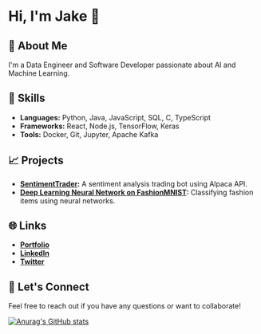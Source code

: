# Hi, I'm Jake 👋

## 🚀 About Me
I'm a Data Engineer and Software Developer passionate about AI and Machine Learning.

## 🔧 Skills
- **Languages:** Python, Java, JavaScript, SQL, C, TypeScript
- **Frameworks:** React, Node.js, TensorFlow, Keras
- **Tools:** Docker, Git, Jupyter, Apache Kafka

## 📈 Projects
- **[SentimentTrader](https://github.com/neuraldevx/SentimentTrader):** A sentiment analysis trading bot using Alpaca API.
- **[Deep Learning Neural Network on FashionMNIST](https://github.com/neuraldevx/Deep-Learning-FashionMNIST):** Classifying fashion items using neural networks.

## 🌐 Links
- **[Portfolio](https://www.christensenjacob.me/)**
- **[LinkedIn](https://www.linkedin.com/in/jacobrchristensen/)**
- **[Twitter](https://x.com/realjakechris)**

## 💬 Let's Connect
Feel free to reach out if you have any questions or want to collaborate!


[![Anurag's GitHub stats](https://github-readme-stats.vercel.app/api?username=neuraldevx)](https://github.com/anuraghazra/github-readme-stats)
